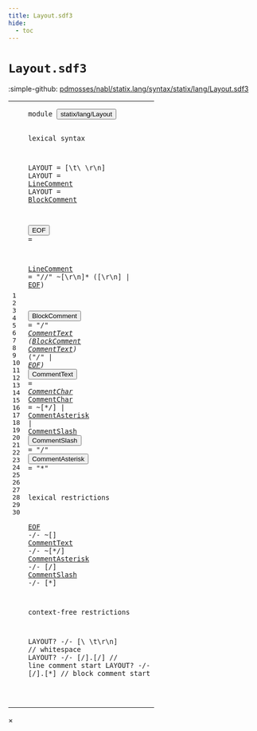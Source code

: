 ```yaml
---
title: Layout.sdf3
hide:
  - toc
---
```


# `Layout.sdf3`

:simple-github: [pdmosses/nabl/statix.lang/syntax/statix/lang/Layout.sdf3]

[pdmosses/nabl/statix.lang/syntax/statix/lang/Layout.sdf3]: https://github.com/pdmosses/nabl/blob/master/statix.lang/syntax/statix/lang/Layout.sdf3 "The source file on GitHub"

<div class="sdf3"><table class="highlighttable"><tbody><tr><td class="linenos"><div class="linenodiv"><pre><span></span>1
2
3
4
5
6
7
8
9
10
11
12
13
14
15
16
17
18
19
20
21
22
23
24
25
26
27
28
29
30
</pre></div></td>
<td class="code"><pre><code><span class="keyword">module</span> <button class="modal-open" id="statix/lang/Layout_1_8" title="a definition with multiple references" data-urls="../../../StatixLang.sdf3/#statix/lang/Layout line 5_3; ../../cli/CLI.sdf3/#statix/lang/Layout line 5_3; ../../test/Result.sdf3/#statix/lang/Layout line 7_3; ../../test/Test.sdf3/#statix/lang/Layout line 5_3">statix/lang/Layout</button>

<span class="keyword">lexical syntax</span>

  <span class="keyword">LAYOUT</span> = [\t\ \r\n]
  <span class="keyword">LAYOUT</span> = <a href="#LineComment_11_3" id="LineComment_6_12" title="a reference to a single-file definition">LineComment</a>
  <span class="keyword">LAYOUT</span> = <a href="#BlockComment_13_3" id="BlockComment_7_12" title="a reference to a single-file definition">BlockComment</a>

  <button class="modal-open" id="EOF_9_3" title="a definition with multiple references" data-urls="#EOF line 11_45, 13_74, 21_3">EOF</button> =  

  <a href="#LineComment_6_12" id="LineComment_11_3" title="a definition with a single reference">LineComment</a>     = <span class="cons_Lit">"//"</span> ~[\r\n]* ([\r\n] | <a href="#EOF_9_3" id="EOF_11_45" title="a reference to a single-file definition">EOF</a>)

  <button class="modal-open" id="BlockComment_13_3" title="a definition with multiple references" data-urls="#BlockComment line 7_12, 13_39">BlockComment</button>    = <span class="cons_Lit">"/*"</span> <a href="#CommentText_14_3" id="CommentText_13_26" title="a reference to a single-file definition">CommentText</a> (<a href="#BlockComment_13_3" id="BlockComment_13_39" title="a reference to a single-file definition">BlockComment</a> <a href="#CommentText_14_3" id="CommentText_13_52" title="a reference to a single-file definition">CommentText</a>)* (<span class="cons_Lit">"*/"</span> | <a href="#EOF_9_3" id="EOF_13_74" title="a reference to a single-file definition">EOF</a>)
  <button class="modal-open" id="CommentText_14_3" title="a definition with multiple references" data-urls="#CommentText line 13_26, 13_52, 22_3">CommentText</button>     = <a href="#CommentChar_15_3" id="CommentChar_14_21" title="a reference to a single-file definition">CommentChar</a>*
  <a href="#CommentChar_14_21" id="CommentChar_15_3" title="a definition with a single reference">CommentChar</a>     = ~[\*\/] | <a href="#CommentAsterisk_17_3" id="CommentAsterisk_15_31" title="a reference to a single-file definition">CommentAsterisk</a> | <a href="#CommentSlash_16_3" id="CommentSlash_15_49" title="a reference to a single-file definition">CommentSlash</a>
  <button class="modal-open" id="CommentSlash_16_3" title="a definition with multiple references" data-urls="#CommentSlash line 15_49, 24_3">CommentSlash</button>    = <span class="cons_Lit">"/"</span>
  <button class="modal-open" id="CommentAsterisk_17_3" title="a definition with multiple references" data-urls="#CommentAsterisk line 15_31, 23_3">CommentAsterisk</button> = <span class="cons_Lit">"*"</span>

<span class="keyword">lexical restrictions</span>

  <a href="#EOF_9_3" id="EOF_21_3" title="a reference to a single-file definition">EOF</a>             -/- ~[]
  <a href="#CommentText_14_3" id="CommentText_22_3" title="a reference to a single-file definition">CommentText</a>     -/- ~[\*\/]
  <a href="#CommentAsterisk_17_3" id="CommentAsterisk_23_3" title="a reference to a single-file definition">CommentAsterisk</a> -/- [\/]
  <a href="#CommentSlash_16_3" id="CommentSlash_24_3" title="a reference to a single-file definition">CommentSlash</a>    -/- [\*]

<span class="keyword">context-free restrictions</span>

  <span class="keyword">LAYOUT</span>? -/- [\ \t\r\n]   <span class="layout">// whitespace</span>
  <span class="keyword">LAYOUT</span>? -/- [\/].[\/]    <span class="layout">// line comment start</span>
  <span class="keyword">LAYOUT</span>? -/- [\/].[\*]    <span class="layout">// block comment start</span>

</code></pre></td></tr></tbody></table></div>

<div id="modal">
  <div id="modal-content">
    <span id="modal-close">&times;</span>
    <h2 id="modal-h2"></h2>
    <p  id="modal-p"></p>
    <ul id="modal-ul"></ul>
  </div>
</div>
